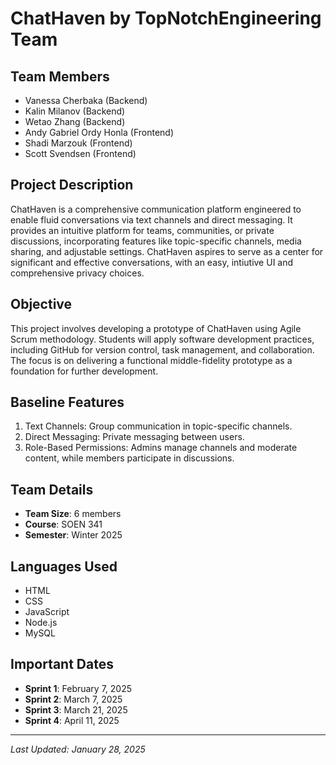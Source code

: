 # ChatHaven by TopNotchEngineering Team

## Team Members
- Vanessa Cherbaka (Backend)
- Kalin Milanov (Backend)
- Wetao Zhang (Backend)
- Andy Gabriel Ordy Honla (Frontend)
- Shadi Marzouk (Frontend)
- Scott Svendsen (Frontend)

## Project Description
ChatHaven is a comprehensive communication platform engineered to enable fluid conversations via text channels and direct messaging. It provides an intuitive platform for teams, communities, or private discussions, incorporating features like topic-specific channels, media sharing, and adjustable settings. ChatHaven aspires to serve as a center for significant and effective conversations, with an easy, intiutive UI and comprehensive privacy choices.

## Objective
This project involves developing a prototype of ChatHaven using Agile Scrum methodology. Students will apply software development practices, including GitHub for version control, task management, and collaboration. The focus is on delivering a functional middle-fidelity prototype as a foundation for further development.

## Baseline Features
1. Text Channels: Group communication in topic-specific channels.
2. Direct Messaging: Private messaging between users.
3. Role-Based Permissions: Admins manage channels and moderate content, while members participate in discussions.

## Team Details
- **Team Size**: 6 members
- **Course**: SOEN 341
- **Semester**: Winter 2025

## Languages Used
- HTML
- CSS
- JavaScript
- Node.js
- MySQL

## Important Dates
- **Sprint 1**: February 7, 2025
- **Sprint 2**: March 7, 2025
- **Sprint 3**: March 21, 2025
- **Sprint 4**: April 11, 2025

---
*Last Updated: January 28, 2025*
